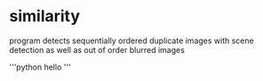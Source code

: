# similarity
program detects sequentially ordered duplicate images with scene detection as well as out of order blurred images

'''python
  hello
'''
